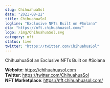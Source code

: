 ```yaml
---
slug: ChihuahuaSol
date: "2021-08-22"
title: ChihuahuaSol
logline: "Exclusive NFTs Built on #Solana"
cta: "https://nft.chihuahuasol.com/"
logo: /img/ChihuahuaSol.svg
category: nft
status: live
twitter: "https://twitter.com/ChihuahuaSol"
---
```


ChihuahuaSol an Exclusive NFTs Built on #Solana

<b>Website</b>: https://chihuahuasol.com </br>
<b>Twitter</b>: https://twitter.com/ChihuahuaSol </br>
<b>NFT Marketplace</b>: https://nft.chihuahuasol.com/ </br>
